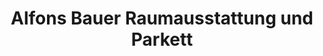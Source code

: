 ---
title: "Alfons Bauer Raumausstattung und Parkett"
url: /bruckmuehl/alfons-bauer-raumausstattung-und-parkett/
shop: Möbel
---